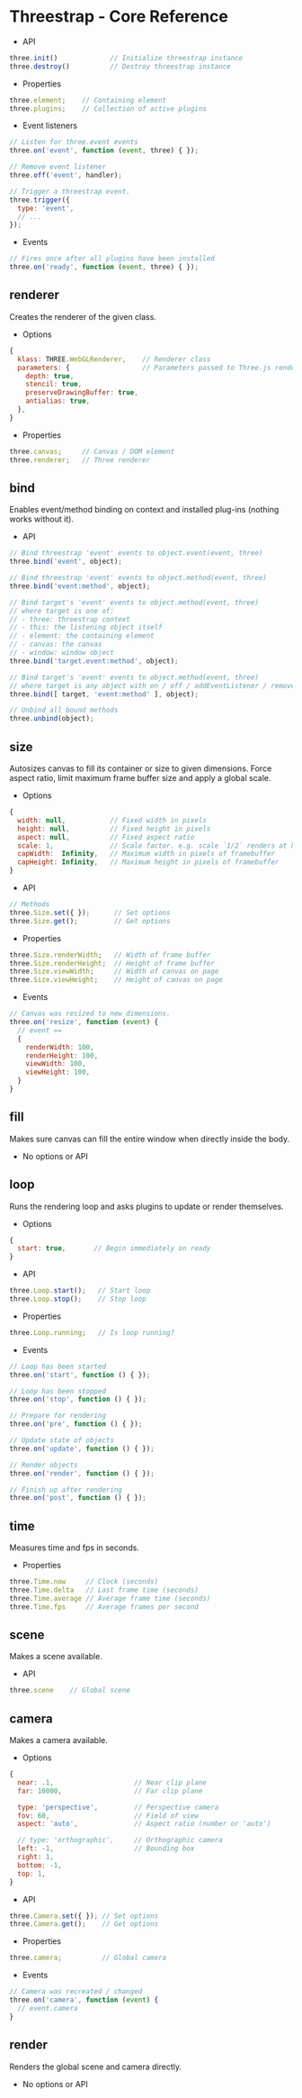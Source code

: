 Threestrap - Core Reference
===

* API

```javascript
three.init()             // Initialize threestrap instance
three.destroy()          // Destroy threestrap instance
```

* Properties

```javascript
three.element;    // Containing element
three.plugins;    // Collection of active plugins
````

* Event listeners

```javascript
// Listen for three.event events
three.on('event', function (event, three) { });
```
```javascript
// Remove event listener
three.off('event', handler);
```

```javascript
// Trigger a threestrap event.
three.trigger({
  type: 'event',
  // ...
});
```

* Events

```javascript
// Fires once after all plugins have been installed
three.on('ready', function (event, three) { });
```

renderer
---
Creates the renderer of the given class.

* Options

```javascript
{
  klass: THREE.WebGLRenderer,    // Renderer class
  parameters: {                  // Parameters passed to Three.js renderer
    depth: true,                                          
    stencil: true,
    preserveDrawingBuffer: true,
    antialias: true,
  },
}
```

* Properties

```javascript
three.canvas;     // Canvas / DOM element
three.renderer;   // Three renderer
```

bind
---
Enables event/method binding on context and installed plug-ins (nothing works without it).

* API

```javascript
// Bind threestrap 'event' events to object.event(event, three)
three.bind('event', object);
```

```javascript
// Bind threestrap 'event' events to object.method(event, three)
three.bind('event:method', object);
```

```javascript
// Bind target's 'event' events to object.method(event, three)
// where target is one of:
// - three: threestrap context
// - this: the listening object itself
// - element: the containing element
// - canvas: the canvas
// - window: window object
three.bind('target.event:method', object);
```

```javascript
// Bind target's 'event' events to object.method(event, three)
// where target is any object with on / off / addEventListener / removeEventListener methods.
three.bind([ target, 'event:method' ], object);
```

```javascript
// Unbind all bound methods
three.unbind(object);
```

size
---
Autosizes canvas to fill its container or size to given dimensions. Force aspect ratio, limit maximum frame buffer size and apply a global scale.

* Options

```javascript
{
  width: null,           // Fixed width in pixels
  height: null,          // Fixed height in pixels
  aspect: null,          // Fixed aspect ratio
  scale: 1,              // Scale factor. e.g. scale `1/2` renders at half resolution.
  capWidth:  Infinity,   // Maximum width in pixels of framebuffer
  capHeight: Infinity,   // Maximum height in pixels of framebuffer
}
```

* API

```javascript
// Methods
three.Size.set({ });      // Set options
three.Size.get();         // Get options
```

* Properties

```javascript
three.Size.renderWidth;   // Width of frame buffer
three.Size.renderHeight;  // Height of frame buffer
three.Size.viewWidth;     // Width of canvas on page
three.Size.viewHeight;    // Height of canvas on page
```

* Events

```javascript
// Canvas was resized to new dimensions.
three.on('resize', function (event) {
  // event ==
  {
    renderWidth: 100,
    renderHeight: 100,
    viewWidth: 100,
    viewHeight: 100,
  }
}
```

fill
---
Makes sure canvas can fill the entire window when directly inside the body.

* No options or API

loop
---
Runs the rendering loop and asks plugins to update or render themselves.

* Options

```javascript
{
  start: true,       // Begin immediately on ready
}
```

* API

```javascript
three.Loop.start();   // Start loop
three.Loop.stop();    // Stop loop
```

* Properties

```javascript
three.Loop.running;   // Is loop running?
```

* Events

```javascript
// Loop has been started
three.on('start', function () { });
```

```javascript
// Loop has been stopped
three.on('stop', function () { });
```

```javascript
// Prepare for rendering
three.on('pre', function () { });
```

```javascript
// Update state of objects
three.on('update', function () { });
```

```javascript
// Render objects
three.on('render', function () { });
```

```javascript
// Finish up after rendering
three.on('post', function () { });
```

time
---
Measures time and fps in seconds.

* Properties

```javascript
three.Time.now     // Clock (seconds)
three.Time.delta   // Last frame time (seconds)
three.Time.average // Average frame time (seconds)
three.Time.fps     // Average frames per second
```

scene
---
Makes a scene available.

* API

```javascript
three.scene    // Global scene
```

camera
---
Makes a camera available.

* Options

```javascript
{
  near: .1,                    // Near clip plane
  far: 10000,                  // Far clip plane

  type: 'perspective',         // Perspective camera
  fov: 60,                     // Field of view
  aspect: 'auto',              // Aspect ratio (number or 'auto')

  // type: 'orthographic',     // Orthographic camera
  left: -1,                    // Bounding box
  right: 1,                      
  bottom: -1,
  top: 1,
}
```

* API

```javascript
three.Camera.set({ }); // Set options
three.Camera.get();    // Get options
```

* Properties

```javascript
three.camera;          // Global camera
```

* Events

```javascript
// Camera was recreated / changed
three.on('camera', function (event) {
  // event.camera
}
```

render
---
Renders the global scene and camera directly.

* No options or API
